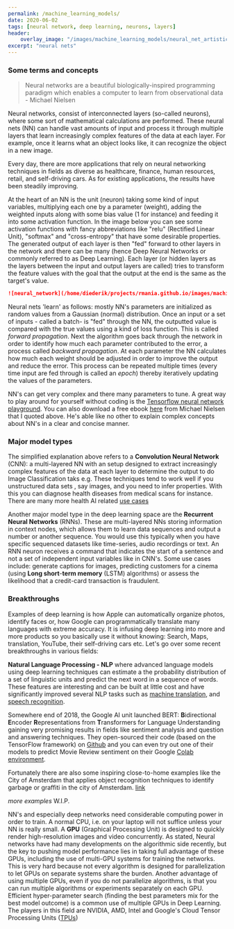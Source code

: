 ```yaml
---
permalink: /machine_learning_models/
date: 2020-06-02
tags: [neural network, deep learning, neurons, layers]
header:
    overlay_image: "/images/machine_learning_models/neural_net_artistic_impression.png"
excerpt: "neural nets"
---
```


### Some terms and concepts 

> Neural networks are a beautiful biologically-inspired programming paradigm which enables a computer to learn from observational data - Michael Nielsen

Neural networks, consist of interconnected layers (so-called neurons), where some sort of mathematical calculations are performed. These neural nets (NN) can handle vast amounts of input and process it through multiple layers that learn increasingly complex features of the data at each layer. For example, once it learns what an object looks like, it can recognize the object in a new image. 

Every day, there are more applications that rely on neural networking techniques in fields as diverse as healthcare, finance, human resources, retail, and self-driving cars. As for existing applications, the results have been steadily improving. 

At the heart of an NN is the unit (neuron) taking some kind of input variables, multiplying each one by a parameter (weight), adding the weighted inputs along with some bias value (1 for instance) and feeding it into some activation function. In the image below you can see some activation functions with fancy abbreviations like "relu" (Rectified Linear Unit), "softmax" and "cross-entropy" that have some desirable properties. The generated output of each layer is then "fed" forward to other layers in the network and there can be many (hence Deep Neural Networks or commonly referred to as Deep Learning). Each layer (or hidden layers as the layers between the input and output layers are called) tries to transform the feature values with the goal that the output at the end is the same as the target's value.

```markdown
![neural_network](/home/diederik/projects/rmania.github.io/images/machine_learning_models/neural_network_simple_representation.png){:class="img-responsive" height="700px" width="400px"}
```

[^Simple visual representation of a NN]: _Simple visual representation of a neural network

Neural nets 'learn' as follows: mostly NN's parameters are initialized as random values from a Gaussian (normal) distribution. Once an input or a set of inputs - called a batch- is "fed" through the NN, the outputted value is compared with the true values using a kind of loss function. This is called _forward propagation_. Next the algorithm goes back through the network in order to identify how much each parameter contributed to the error, a process called _backward propagation_. At each parameter the NN calculates how much each weight should be adjusted in order to improve the output and reduce the error. This process can be repeated multiple times (every time input are fed through is called an _epoch_) thereby iteratively updating the values of the parameters. 

NN's can get very complex and there many parameters to tune. A great way to play around for yourself without coding is the [Tensorflow neural network playground](https://playground.tensorflow.org/#activation=tanh&batchSize=10&dataset=circle&regDataset=reg-plane&learningRate=0.03&regularizationRate=0&noise=0&networkShape=4,2&seed=0.72031&showTestData=false&discretize=false&percTrainData=50&x=true&y=true&xTimesY=false&xSquared=false&ySquared=false&cosX=false&sinX=false&cosY=false&sinY=false&collectStats=false&problem=classification&initZero=false&hideText=false). You can also download a free ebook [here](http://neuralnetworksanddeeplearning.com/index.html) from Michael Nielsen that I quoted above. He's able like no other to explain complex concepts about NN's in a clear and concise manner.

### Major model types

The simplified explanation above refers to a **Convolution Neural Network** (CNN): a multi-layered NN with an setup designed to extract increasingly complex features of the data at each layer to determine the output to do Image Classification taks e.g. These techniques tend to work well if you unstructured data sets , say images, and you need to infer properties. With this you can diagnose health diseases from medical scans for instance. There are many more health AI related [use cases](https://healthitanalytics.com/news/top-5-use-cases-for-artificial-intelligence-in-medical-imaging)

Another major model type in the deep learning space are the **Recurrent Neural Networks** (RNNs). These are multi-layered NNs storing information in context nodes, which allows them to learn data sequences and output a number or another sequence. You would use this typically when you have specific sequenced datasets like time-series, audio recordings or text.  An RNN neuron receives a command that indicates the start of a sentence and not a set of independent input variables like in CNN's. Some use cases include: generate captions for images, predicting customers for a cinema (using **Long short**-**term memory** (LSTM) algorithms) or assess the likelihood that a credit-card transaction is fraudulent. 



### Breakthroughs

Examples of deep learning is how Apple can automatically organize photos, identify faces or, how Google can programmatically translate many languages with extreme accuracy. It is infusing deep learning into more and more products so you basically use it without knowing: Search, Maps, translation, YouTube, their self-driving cars etc. Let's go over some recent breakthroughs in various fields: 

**Natural Language Processing - NLP** where advanced language models using deep learning techniques can estimate a the probability distribution of a set of linguistic units and predict the next word in a sequence of words. These features are interesting and can be built at little cost and have significantly improved several NLP tasks such as [machine translation](https://en.wikipedia.org/wiki/Machine_translation), and [speech recognition](https://en.wikipedia.org/wiki/Speech_recognition).

Somewhere end of 2018, the Google AI unit launched BERT: **B**idirectional **E**ncoder **R**epresentations from **T**ransformers for Language Understanding gaining very promising results in fields like sentiment analysis and question and answering techniques. They open-sourced their code (based on the TensorFlow framework) on [Github](https://github.com/google-research/bert) and you can even try out one of their models to predict Movie Review sentiment on their Google [Colab environment](https://colab.research.google.com/github/google-research/bert/blob/master/predicting_movie_reviews_with_bert_on_tf_hub.ipynb).

Fortunately there are also some inspiring close-to-home examples like the City of Amsterdam that applies object recognition techniques to identify garbage or graffiti in the city of Amsterdam. [link](https://medium.com/maarten-sukel/garbage-object-detection-using-pytorch-and-yolov3-d6c4e0424a10)

_more examples_ W.I.P.

NN's and especially deep networks need considerable computing power in order to train. A normal CPU, i.e. on your laptop will not suffice unless your NN is really small. A **GPU** (Graphical Processing Unit) is designed to quickly render high-resolution images and video concurrently. As stated, Neural networks have had many developments on the algorithmic side recently, but the key to pushing model performance lies in taking full advantage of these GPUs, including the use of multi-GPU systems for training the networks. This is very hard because not every algorithm is designed for parallelization to let GPUs on separate systems share the burden. Another advantage of using multiple GPUs, even if you do not parallelize algorithms, is that you can run multiple algorithms or experiments separately on each GPU. Efficient hyper-parameter search (finding the best parameters mix for the best model outcome) is a common use of multiple GPUs in Deep Learning. The players in this field are NVIDIA, AMD, Intel and Google's Cloud Tensor Processing Units ([TPUs](https://cloud.google.com/tpu/docs/tpus)) 